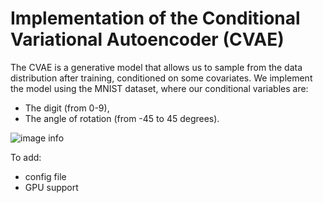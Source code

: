 # Implementation of the Conditional Variational Autoencoder (CVAE)

The CVAE is a generative model that allows us to sample from the data distribution after training, conditioned on some covariates.
We implement the model using the MNIST dataset, where our conditional variables are:
- The digit (from 0-9),
- The angle of rotation (from -45 to 45 degrees).


![image info](figures/images/reconstructed_images.png)

To add:
- config file
- GPU support
